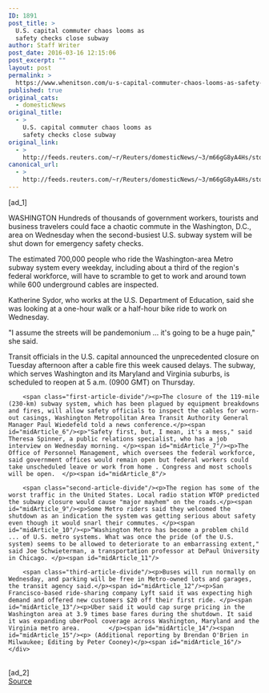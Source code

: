 ```yaml
---
ID: 1891
post_title: >
  U.S. capital commuter chaos looms as
  safety checks close subway
author: Staff Writer
post_date: 2016-03-16 12:15:06
post_excerpt: ""
layout: post
permalink: >
  https://www.whenitson.com/u-s-capital-commuter-chaos-looms-as-safety-checks-close-subway/
published: true
original_cats:
  - domesticNews
original_title:
  - >
    U.S. capital commuter chaos looms as
    safety checks close subway
original_link:
  - >
    http://feeds.reuters.com/~r/Reuters/domesticNews/~3/m66gG8yA4Hs/story01.htm
canonical_url:
  - >
    http://feeds.reuters.com/~r/Reuters/domesticNews/~3/m66gG8yA4Hs/story01.htm
---
```

 [ad_1]
<br><div id="articleText">
<span id="midArticle_start"/>

<span id="midArticle_0"/><span class="focusParagraph" readability="7"><p><span class="articleLocation">WASHINGTON</span> Hundreds of thousands of government workers, tourists and business travelers could face a chaotic commute in the Washington, D.C., area on Wednesday when the second-busiest U.S. subway system will be shut down for emergency safety checks. </p></span><span id="midArticle_1"/><p>The estimated 700,000 people who ride the Washington-area Metro subway system every weekday, including about a third of the region's federal workforce, will have to scramble to get to work and around town while 600 underground cables are inspected. </p><span id="midArticle_2"/><p>Katherine Sydor, who works at the U.S. Department of Education, said she was looking at a one-hour walk or a half-hour bike ride to work on Wednesday.</p><span id="midArticle_3"/><p>"I assume the streets will be pandemonium ... it's going to be a huge pain," she said.  </p><span id="midArticle_4"/><p>Transit officials in the U.S. capital announced the unprecedented closure on Tuesday afternoon after a cable fire this week caused delays. The subway, which serves Washington and its Maryland and Virginia suburbs, is scheduled to reopen at 5 a.m. (0900 GMT) on Thursday.</p><span id="midArticle_5"/>
        
        <span class="first-article-divide"/><p>The closure of the 119-mile (230-km) subway system, which has been plagued by equipment breakdowns and fires, will allow safety officials to inspect the cables for worn-out casings, Washington Metropolitan Area Transit Authority General Manager Paul Wiedefeld told a news conference.</p><span id="midArticle_6"/><p>"Safety first, but, I mean, it's a mess," said Theresa Spinner, a public relations specialist, who has a job interview on Wednesday morning. </p><span id="midArticle_7"/><p>The Office of Personnel Management, which oversees the federal workforce, said government offices would remain open but federal workers could take unscheduled leave or work from home . Congress and most schools will be open.  </p><span id="midArticle_8"/>
        
        <span class="second-article-divide"/><p>The region has some of the worst traffic in the United States. Local radio station WTOP predicted the subway closure would cause "major mayhem" on the roads.</p><span id="midArticle_9"/><p>Some Metro riders said they welcomed the shutdown as an indication the system was getting serious about safety even though it would snarl their commutes. </p><span id="midArticle_10"/><p>“Washington Metro has become a problem child ... of U.S. metro systems. What was once the pride (of the U.S. system) seems to be allowed to deteriorate to an embarrassing extent," said Joe Schwieterman, a transportation professor at DePaul University in Chicago. </p><span id="midArticle_11"/>
        
        <span class="third-article-divide"/><p>Buses will run normally on Wednesday, and parking will be free in Metro-owned lots and garages, the transit agency said.</p><span id="midArticle_12"/><p>San Francisco-based ride-sharing company Lyft said it was expecting high demand and offered new customers $20 off their first ride. </p><span id="midArticle_13"/><p>Uber said it would cap surge pricing in the Washington area at 3.9 times base fares during the shutdown. It said it was expanding uberPool coverage across Washington, Maryland and the Virginia metro area.        </p><span id="midArticle_14"/><span id="midArticle_15"/><p> (Additional reporting by Brendan O'Brien in Milwaukee; Editing by Peter Cooney)</p><span id="midArticle_16"/></div>
<br>[ad_2]
<br><a href="http://feeds.reuters.com/~r/Reuters/domesticNews/~3/m66gG8yA4Hs/story01.htm">Source </a>